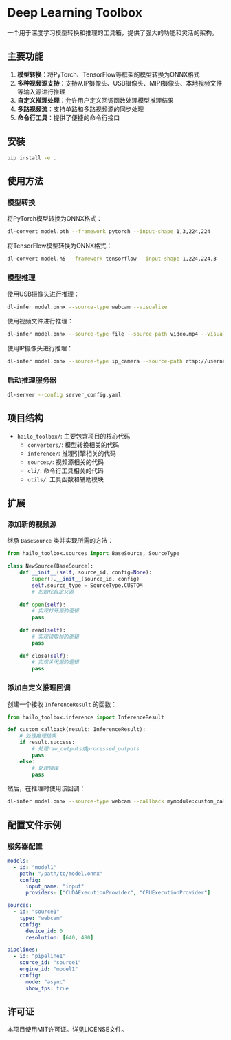 # Deep Learning Toolbox

一个用于深度学习模型转换和推理的工具箱，提供了强大的功能和灵活的架构。

## 主要功能

1. **模型转换**：将PyTorch、TensorFlow等框架的模型转换为ONNX格式
2. **多种视频源支持**：支持从IP摄像头、USB摄像头、MIPI摄像头、本地视频文件等输入源进行推理
3. **自定义推理处理**：允许用户定义回调函数处理模型推理结果
4. **多路视频流**：支持单路和多路视频源的同步处理
5. **命令行工具**：提供了便捷的命令行接口

## 安装

```bash
pip install -e .
```

## 使用方法

### 模型转换

将PyTorch模型转换为ONNX格式：

```bash
dl-convert model.pth --framework pytorch --input-shape 1,3,224,224
```

将TensorFlow模型转换为ONNX格式：

```bash
dl-convert model.h5 --framework tensorflow --input-shape 1,224,224,3
```

### 模型推理

使用USB摄像头进行推理：

```bash
dl-infer model.onnx --source-type webcam --visualize
```

使用视频文件进行推理：

```bash
dl-infer model.onnx --source-type file --source-path video.mp4 --visualize
```

使用IP摄像头进行推理：

```bash
dl-infer model.onnx --source-type ip_camera --source-path rtsp://username:password@ip_address:port/stream
```

### 启动推理服务器

```bash
dl-server --config server_config.yaml
```

## 项目结构

- `hailo_toolbox/`: 主要包含项目的核心代码
  - `converters/`: 模型转换相关的代码
  - `inference/`: 推理引擎相关的代码
  - `sources/`: 视频源相关的代码
  - `cli/`: 命令行工具相关的代码
  - `utils/`: 工具函数和辅助模块

## 扩展

### 添加新的视频源

继承 `BaseSource` 类并实现所需的方法：

```python
from hailo_toolbox.sources import BaseSource, SourceType

class NewSource(BaseSource):
    def __init__(self, source_id, config=None):
        super().__init__(source_id, config)
        self.source_type = SourceType.CUSTOM
        # 初始化自定义源
        
    def open(self):
        # 实现打开源的逻辑
        pass
        
    def read(self):
        # 实现读取帧的逻辑
        pass
        
    def close(self):
        # 实现关闭源的逻辑
        pass
```

### 添加自定义推理回调

创建一个接收 `InferenceResult` 的函数：

```python
from hailo_toolbox.inference import InferenceResult

def custom_callback(result: InferenceResult):
    # 处理推理结果
    if result.success:
        # 处理raw_outputs或processed_outputs
        pass
    else:
        # 处理错误
        pass
```

然后，在推理时使用该回调：

```bash
dl-infer model.onnx --source-type webcam --callback mymodule:custom_callback
```

## 配置文件示例

### 服务器配置

```yaml
models:
  - id: "model1"
    path: "/path/to/model.onnx"
    config:
      input_name: "input"
      providers: ["CUDAExecutionProvider", "CPUExecutionProvider"]

sources:
  - id: "source1"
    type: "webcam"
    config:
      device_id: 0
      resolution: [640, 480]

pipelines:
  - id: "pipeline1"
    source_id: "source1"
    engine_id: "model1"
    config:
      mode: "async"
      show_fps: true
```

## 许可证

本项目使用MIT许可证。详见LICENSE文件。 